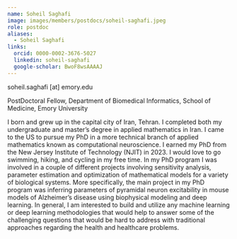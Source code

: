 ```yaml
---
name: Soheil Saghafi
image: images/members/postdocs/soheil-saghafi.jpeg
role: postdoc
aliases:
  - Soheil Saghafi
links:
  orcid: 0000-0002-3676-5027
  linkedin: soheil-saghafi
  google-scholar: BwoF8wsAAAAJ
---
```


soheil.saghafi [at] emory.edu

PostDoctoral Fellow, Department of Biomedical Informatics, School of Medicine, Emory University

I born and grew up in the capital city of Iran, Tehran. I completed both my undergraduate and master’s degree in applied mathematics in Iran. I came to the US to pursue my PhD in a more technical branch of applied mathematics known as computational neuroscience. I earned my PhD from the New Jersey Institute of Technology (NJIT) in 2023. I would love to go swimming, hiking, and cycling in my free time.
In my PhD program I was involved in a couple of different projects involving sensitivity analysis, parameter estimation and optimization of mathematical models for a variety of biological systems. More specifically, the main project in my PhD program was inferring parameters of pyramidal neuron excitability in mouse models of Alzheimer’s disease using biophysical modeling and deep learning. 
In general, I am interested to build and utilize any machine learning or deep learning methodologies that would help to answer some of the challenging questions that would be hard to address with traditional approaches regarding the health and healthcare problems.